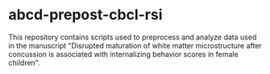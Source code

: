 # abcd-prepost-cbcl-rsi

This repository contains scripts used to preprocess and analyze data used in the manuscript "Disrupted maturation of white matter microstructure after concussion is associated with internalizing behavior scores in female children".
